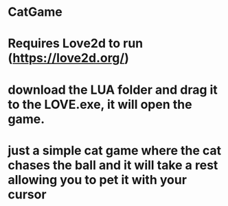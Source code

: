 # CatGame
# Requires Love2d to run (https://love2d.org/)
# download the LUA folder and drag it to the LOVE.exe, it will open the game.
# just a simple cat game where the cat chases the ball and it will take a rest allowing you to pet it with your cursor
